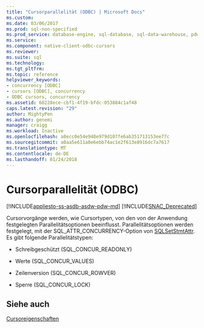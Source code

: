 ```yaml
---
title: "Cursorparallelität (ODBC) | Microsoft Docs"
ms.custom: 
ms.date: 03/06/2017
ms.prod: sql-non-specified
ms.prod_service: database-engine, sql-database, sql-data-warehouse, pdw
ms.service: 
ms.component: native-client-odbc-cursors
ms.reviewer: 
ms.suite: sql
ms.technology: 
ms.tgt_pltfrm: 
ms.topic: reference
helpviewer_keywords:
- concurrency [ODBC]
- cursors [ODBC], concurrency
- ODBC cursors, concurrency
ms.assetid: 68228ece-cbf1-4f19-bfdc-053884c1af48
caps.latest.revision: "29"
author: MightyPen
ms.author: genemi
manager: craigg
ms.workload: Inactive
ms.openlocfilehash: a8ecc0e54e948e979d107fe6ab351713153ee77c
ms.sourcegitcommit: a0aa5e611a0e6ebb74ac1e2f613e8916dc7a7617
ms.translationtype: MT
ms.contentlocale: de-DE
ms.lasthandoff: 01/24/2018
---
```

# <a name="cursor-concurrency-odbc"></a>Cursorparallelität (ODBC)
[!INCLUDE[appliesto-ss-asdb-asdw-pdw-md](../../../includes/appliesto-ss-asdb-asdw-pdw-md.md)]
[!INCLUDE[SNAC_Deprecated](../../../includes/snac-deprecated.md)]

  Cursorvorgänge werden, wie Cursortypen, von den von der Anwendung festgelegten Parallelitätsoptionen beeinflusst. Parallelitätsoptionen werden festgelegt, mit der SQL_ATTR_CONCURRENCY-Option von [SQLSetStmtAttr](../../../relational-databases/native-client-odbc-api/sqlsetstmtattr.md). Es gibt folgende Parallelitätstypen:  
  
-   Schreibgeschützt (SQL_CONCUR_READONLY)  
  
-   Werte (SQL_CONCUR_VALUES)  
  
-   Zeilenversion (SQL_CONCUR_ROWVER)  
  
-   Sperre (SQL_CONCUR_LOCK)  
  
## <a name="see-also"></a>Siehe auch  
 [Cursoreigenschaften](../../../relational-databases/native-client-odbc-cursors/properties/cursor-properties.md)  
  
  

